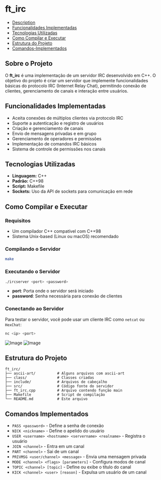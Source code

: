 # ft_irc
- [Description](Sobre-o-Projeto)
- [Funcionalidades Implementadas](Funcionalidades-Implementadas)
- [Tecnologias Utilizadas](Tecnologias-Utilizadas)
- [Como Compilar e Executar](Como-Compilar-e-Executar)
- [Estrutura do Projeto](Estrutura-do-Projeto)
- [Comandos-Implementados](Comandos-Implementados)

## Sobre o Projeto

O **ft_irc** é uma implementação de um servidor IRC desenvolvido em C++. O objetivo do projeto é criar um servidor que implemente funcionalidades básicas do protocolo IRC (Internet Relay Chat), permitindo conexão de clientes, gerenciamento de canais e interação entre usuários.

## Funcionalidades Implementadas

- Aceita conexões de múltiplos clientes via protocolo IRC
- Suporte a autenticação e registro de usuários
- Criação e gerenciamento de canais
- Envio de mensagens privadas e em grupo
- Gerenciamento de operadores e permissões
- Implementação de comandos IRC básicos
- Sistema de controle de permissões nos canais

## Tecnologias Utilizadas

- **Linguagem:** C++
- **Padrão:** C++98
- **Script:** Makefile
- **Sockets:** Uso da API de sockets para comunicação em rede

## Como Compilar e Executar

### Requisitos

- Um compilador C++ compatível com C++98
- Sistema Unix-based (Linux ou macOS) recomendado

### Compilando o Servidor

```sh
make
```

### Executando o Servidor

```sh
./ircserver <port> <password>
```

- **port**: Porta onde o servidor será iniciado
- **password**: Senha necessária para conexão de clientes

### Conectando ao Servidor

Para testar o servidor, você pode usar um cliente IRC como `netcat` ou `HexChat`:

```sh
nc <ip> <port>
```

![Image](https://github.com/user-attachments/assets/17598cff-013a-4624-9282-5a1083070d5e)
![Image](https://github.com/user-attachments/assets/d616618d-864f-4d22-88cb-ade40564e4e9)

## Estrutura do Projeto

```
ft_irc/
├── ascii-art/          # Alguns arquivos com ascii-art
├── class/              # Classes criadas
├── include/            # Arquivos de cabeçalho
├── src/                # Código fonte do servidor
├── ft_irc.cpp          # Arquivo contendo função main
├── Makefile            # Script de compilação
└── README.md           # Este arquivo
```

## Comandos Implementados

- `PASS <password>` - Define a senha de conexão
- `NICK <nickname>` - Define o apelido do usuário
- `USER <username> <hostname> <servername> <realname>` - Registra o usuário
- `JOIN <channel>` - Entra em um canal
- `PART <channel>` - Sai de um canal
- `PRIVMSG <user/channel> <message>` - Envia uma mensagem privada
- `MODE <channel> <flags> [parameters]` - Configura modos de canal
- `TOPIC <channel> [topic]` - Define ou exibe o título do canal
- `KICK <channel> <user> [reason]` - Expulsa um usuário de um canal
